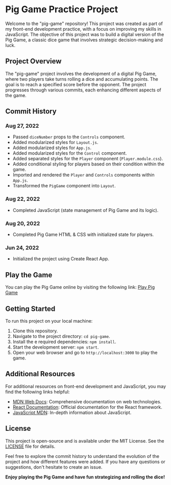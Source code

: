 # Pig Game Practice Project

Welcome to the "pig-game" repository! This project was created as part of my front-end development practice, with a focus on improving my skills in JavaScript. The objective of this project was to build a digital version of the Pig Game, a classic dice game that involves strategic decision-making and luck.

## Project Overview

The "pig-game" project involves the development of a digital Pig Game, where two players take turns rolling a dice and accumulating points. The goal is to reach a specified score before the opponent. The project progresses through various commits, each enhancing different aspects of the game.

## Commit History

### Aug 27, 2022

- Passed `diceNumber` props to the `Controls` component.
- Added modularized styles for `Layout.js`.
- Added modularized styles for `App.js`.
- Added modularized styles for the `Control` component.
- Added separated styles for the `Player` component (`Player.module.css`).
- Added conditional styling for players based on their condition within the game.
- Imported and rendered the `Player` and `Controls` components within `App.js`.
- Transformed the `PigGame` component into `Layout`.

### Aug 22, 2022

- Completed JavaScript (state management of Pig Game and its logic).

### Aug 20, 2022

- Completed Pig Game HTML & CSS with initialized state for players.

### Jun 24, 2022

- Initialized the project using Create React App.

## Play the Game

You can play the Pig Game online by visiting the following link: [Play Pig Game](https://pig-game-bay.vercel.app/)

## Getting Started

To run this project on your local machine:

1. Clone this repository.
2. Navigate to the project directory: `cd pig-game`.
3. Install the e required dependencies: `npm install`.
4. Start the development server: `npm start`.
5. Open your web browser and go to `http://localhost:3000` to play the game.

## Additional Resources

For additional resources on front-end development and JavaScript, you may find the following links helpful:

- [MDN Web Docs](https://developer.mozilla.org/): Comprehensive documentation on web technologies.
- [React Documentation](https://reactjs.org/docs/getting-started.html): Official documentation for the React framework.
- [JavaScript MDN](https://developer.mozilla.org/en-US/docs/Web/JavaScript): In-depth information about JavaScript.

## License

This project is open-source and is available under the MIT License. See the [LICENSE](LICENSE) file for details.

Feel free to explore the commit history to understand the evolution of the project and how different features were added. If you have any questions or suggestions, don't hesitate to create an issue.

**Enjoy playing the Pig Game and have fun strategizing and rolling the dice!**
